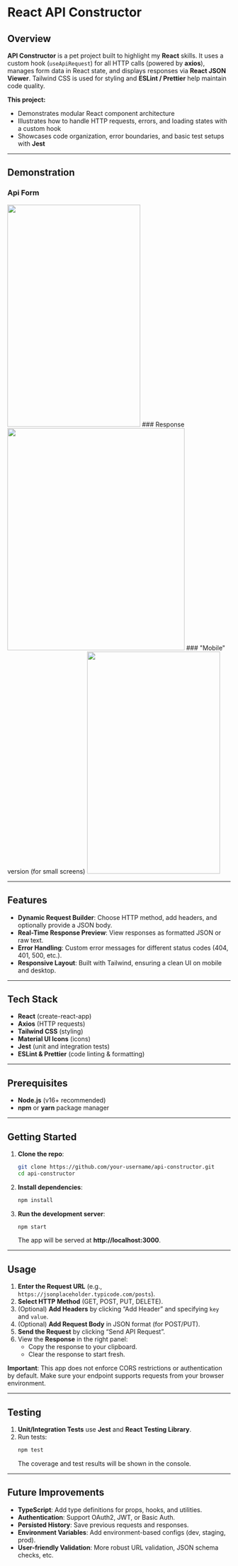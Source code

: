 # React API Constructor


## Overview
**API Constructor** is a pet project built to highlight my **React** skills. It uses a custom hook (`useApiRequest`) for all HTTP calls (powered by **axios**), manages form data in React state, and displays responses via **React JSON Viewer**. Tailwind CSS is used for styling and **ESLint / Prettier** help maintain code quality.

**This project:**
- Demonstrates modular React component architecture
- Illustrates how to handle HTTP requests, errors, and loading states with a custom hook
- Showcases code organization, error boundaries, and basic test setups with **Jest**

---

## Demonstration
### Api Form
<img src="https://github.com/user-attachments/assets/c35be885-b075-46ee-b2f2-0989f6afacd4" width="300" height="500">
### Response
<img src="https://github.com/user-attachments/assets/9ec1a9f9-a923-42b6-b3ae-fac15c91eebd" width="400" height="500">
### "Mobile" version (for small screens)
<img src="https://github.com/user-attachments/assets/fd61306f-67d2-432f-a805-6dd74f7a4f60" width="300" height="500">

---

## Features
- **Dynamic Request Builder**: Choose HTTP method, add headers, and optionally provide a JSON body.
- **Real-Time Response Preview**: View responses as formatted JSON or raw text.
- **Error Handling**: Custom error messages for different status codes (404, 401, 500, etc.).
- **Responsive Layout**: Built with Tailwind, ensuring a clean UI on mobile and desktop.

---

## Tech Stack
- **React** (create-react-app)
- **Axios** (HTTP requests)
- **Tailwind CSS** (styling)
- **Material UI Icons** (icons)
- **Jest** (unit and integration tests)
- **ESLint & Prettier** (code linting & formatting)

---

## Prerequisites
- **Node.js** (v16+ recommended)
- **npm** or **yarn** package manager

---

## Getting Started

1. **Clone the repo**:
   ```bash
   git clone https://github.com/your-username/api-constructor.git
   cd api-constructor
   ```

2. **Install dependencies**:
   ```bash
   npm install
   ```

3. **Run the development server**:
   ```bash
   npm start
   ```
   The app will be served at **http://localhost:3000**.

---

## Usage
1. **Enter the Request URL** (e.g., `https://jsonplaceholder.typicode.com/posts`).
2. **Select HTTP Method** (GET, POST, PUT, DELETE).
3. (Optional) **Add Headers** by clicking “Add Header” and specifying `key` and `value`.
4. (Optional) **Add Request Body** in JSON format (for POST/PUT).
5. **Send the Request** by clicking “Send API Request”.
6. View the **Response** in the right panel:
    - Copy the response to your clipboard.
    - Clear the response to start fresh.

**Important**: This app does not enforce CORS restrictions or authentication by default. Make sure your endpoint supports requests from your browser environment.

---

## Testing
1. **Unit/Integration Tests** use **Jest** and **React Testing Library**.
2. Run tests:
   ```bash
   npm test
   ```
   The coverage and test results will be shown in the console.

---

## Future Improvements
- **TypeScript**: Add type definitions for props, hooks, and utilities.
- **Authentication**: Support OAuth2, JWT, or Basic Auth.
- **Persisted History**: Save previous requests and responses.
- **Environment Variables**: Add environment-based configs (dev, staging, prod).
- **User-friendly Validation**: More robust URL validation, JSON schema checks, etc.

